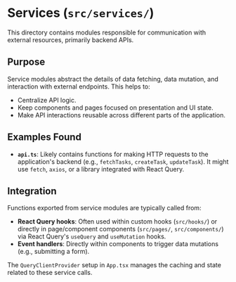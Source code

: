 # Services (`src/services/`)

This directory contains modules responsible for communication with external resources, primarily backend APIs.

## Purpose

Service modules abstract the details of data fetching, data mutation, and interaction with external endpoints. This helps to:

-   Centralize API logic.
-   Keep components and pages focused on presentation and UI state.
-   Make API interactions reusable across different parts of the application.

## Examples Found

-   **`api.ts`**: Likely contains functions for making HTTP requests to the application's backend (e.g., `fetchTasks`, `createTask`, `updateTask`). It might use `fetch`, `axios`, or a library integrated with React Query.

## Integration

Functions exported from service modules are typically called from:

-   **React Query hooks**: Often used within custom hooks (`src/hooks/`) or directly in page/component components (`src/pages/`, `src/components/`) via React Query's `useQuery` and `useMutation` hooks.
-   **Event handlers**: Directly within components to trigger data mutations (e.g., submitting a form).

The `QueryClientProvider` setup in `App.tsx` manages the caching and state related to these service calls. 